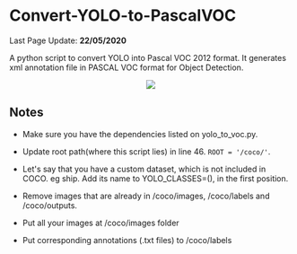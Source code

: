 # Convert-YOLO-to-PascalVOC

Last Page Update: **22/05/2020**

A python script to convert YOLO into Pascal VOC 2012 format. It generates xml annotation file in PASCAL VOC format for Object Detection.

<p align="center"><img src="https://raw.githubusercontent.com/carolinepacheco/Convert-COCO-to-PascalVOC/master/docs/convert.png" border="0" /></p>


## Notes
 
 * Make sure you have the dependencies listed on yolo_to_voc.py. 
 
 * Update root path(where this script lies) in line 46. ``ROOT = '/coco/'``. 
 
 * Let's say that you have a custom dataset, which is not included in COCO. eg ship. Add its name to YOLO_CLASSES=(), in the first position.
 
 * Remove images that are already in /coco/images, /coco/labels and /coco/outputs.
 
 * Put all your images at /coco/images folder
 
 * Put corresponding annotations (.txt files) to /coco/labels
 
 
 







